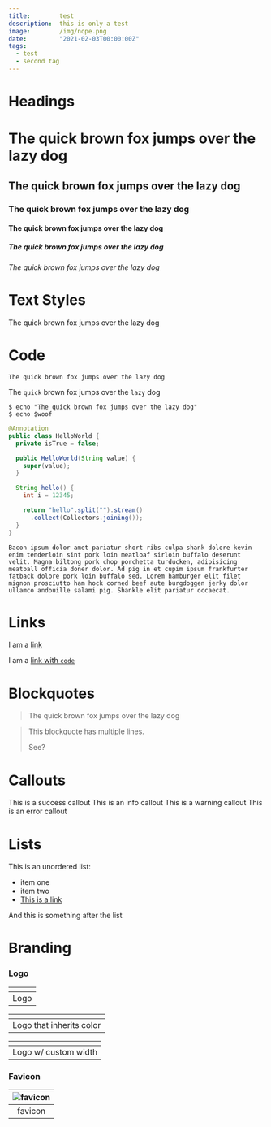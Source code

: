 ```yaml
---
title:        test
description:  this is only a test
image:        /img/nope.png
date:         "2021-02-03T00:00:00Z"
tags:
  - test
  - second tag
---
```


# Headings
# The quick brown fox jumps over the lazy dog
## The quick brown fox jumps over the lazy dog
### The quick brown fox jumps over the lazy dog
#### The quick brown fox jumps over the lazy dog
##### The quick brown fox jumps over the lazy dog
###### The quick brown fox jumps over the lazy dog

# Text Styles
The quick brown fox jumps over the lazy dog

# Code
`The quick brown fox jumps over the lazy dog`

The `quick` brown fox jumps over the `lazy` dog

```shell
$ echo "The quick brown fox jumps over the lazy dog"
$ echo $woof
```

```java
@Annotation
public class HelloWorld {
  private isTrue = false;

  public HelloWorld(String value) {
    super(value);
  }

  String hello() {
    int i = 12345;

    return "hello".split("").stream()
      .collect(Collectors.joining());
  }
}
```

```
Bacon ipsum dolor amet pariatur short ribs culpa shank dolore kevin enim tenderloin sint pork loin meatloaf sirloin buffalo deserunt velit. Magna biltong pork chop porchetta turducken, adipisicing meatball officia doner dolor. Ad pig in et cupim ipsum frankfurter fatback dolore pork loin buffalo sed. Lorem hamburger elit filet mignon prosciutto ham hock corned beef aute burgdoggen jerky dolor ullamco andouille salami pig. Shankle elit pariatur occaecat.
```

# Links
I am a [link](#)

I am a [link with `code`](#)


# Blockquotes
<Blockquote
  name="Foobar Jones"
>
  The quick brown fox jumps over the lazy dog
</Blockquote>

<Blockquote>

  This blockquote has multiple lines.

  See?
</Blockquote>

# Callouts
<Callout type="success">
  This is a success callout
</Callout>

<Callout type="info">
  This is an info callout
</Callout>

<Callout type="warning">
  This is a warning callout
</Callout>

<Callout type="error">
  This is an error callout
</Callout>

# Lists
This is an unordered list:
- item one
- item two
- [This is a link](/)

And this is something after the list

# Branding
### Logo
<div className="flex justify-around">

  <div>

  | <Logo /> |
  | :--: |
  | Logo |

  </div>

  <div className="text-green-600 dark:text-green-200">

  | <Logo /> |
  | :--: |
  | Logo that inherits color |

  </div>

  <div>

  | <Logo width={150} height={80} /> |
  | :--: |
  | Logo w/ custom width

  </div>

</div>

### Favicon
| ![favicon](/img/favicon.ico) |
| :--: |
| favicon |
